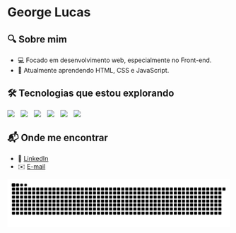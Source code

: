 # George Lucas

## 🔍 Sobre mim
- 💻 Focado em desenvolvimento web, especialmente no Front-end.
- 🌱 Atualmente aprendendo HTML, CSS e JavaScript.

## 🛠️ Tecnologias que estou explorando

<p>
  <img src="https://cdn.jsdelivr.net/gh/devicons/devicon@latest/icons/html5/html5-original-wordmark.svg" height="50" style="margin-right: 10px;" />
  <img src="https://cdn.jsdelivr.net/gh/devicons/devicon@latest/icons/css3/css3-original-wordmark.svg" height="50" style="margin-right: 10px;" />
  <img src="https://cdn.jsdelivr.net/gh/devicons/devicon@latest/icons/javascript/javascript-original.svg" height="50" style="margin-right: 10px;" />
  <img src="https://cdn.jsdelivr.net/gh/devicons/devicon@latest/icons/figma/figma-original.svg" height="50" style="margin-right: 10px;" />
  <img src="https://cdn.jsdelivr.net/gh/devicons/devicon@latest/icons/git/git-original.svg" height="50" style="margin-right: 10px;" />
  <img src="https://cdn.jsdelivr.net/gh/devicons/devicon@latest/icons/mysql/mysql-original-wordmark.svg" height="50" style="margin-right: 10px;" />
</p>



## 📬 Onde me encontrar
- 💼 [LinkedIn](https://www.linkedin.com/in/george-lucas-241680367/)
- ✉️ [E-mail](mailto:george.pires2025@gmail.com)

<picture>
  <source media="(prefers-color-scheme: dark)" srcset="https://github.com/Georgelucas-dev/Georgelucas-dev/blob/output/github-contribution-grid-snake-dark.svg" />
  <source media="(prefers-color-scheme: light)" srcset="https://github.com/Georgelucas-dev/Georgelucas-dev/blob/output/github-contribution-grid-snake.svg" />
  <img alt="github-snake" src="https://github.com/Georgelucas-dev/Georgelucas-dev/blob/output/github-contribution-grid-snake.svg" />
</picture>
